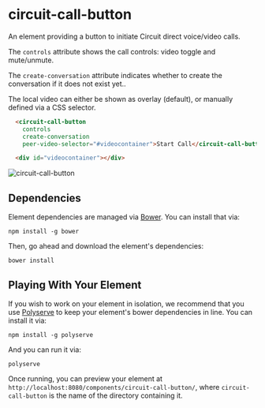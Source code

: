 # circuit-call-button

An element providing a button to initiate Circuit direct voice/video calls.

The `controls` attribute shows the call controls: video toggle and mute/unmute.

The `create-conversation` attribute indicates whether to create the conversation if it does not exist yet..

The local video can either be shown as overlay (default), or manually defined via a CSS selector.


```html
  <circuit-call-button
    controls
    create-conversation
    peer-video-selector="#videocontainer">Start Call</circuit-call-button>

  <div id="videocontainer"></div>
```

![circuit-call-button](image/gif-demo.gif)

## Dependencies

Element dependencies are managed via [Bower](http://bower.io/). You can
install that via:

    npm install -g bower

Then, go ahead and download the element's dependencies:

    bower install


## Playing With Your Element

If you wish to work on your element in isolation, we recommend that you use
[Polyserve](https://github.com/PolymerLabs/polyserve) to keep your element's
bower dependencies in line. You can install it via:

    npm install -g polyserve

And you can run it via:

    polyserve

Once running, you can preview your element at
`http://localhost:8080/components/circuit-call-button/`, where `circuit-call-button` is the name of the directory containing it.

